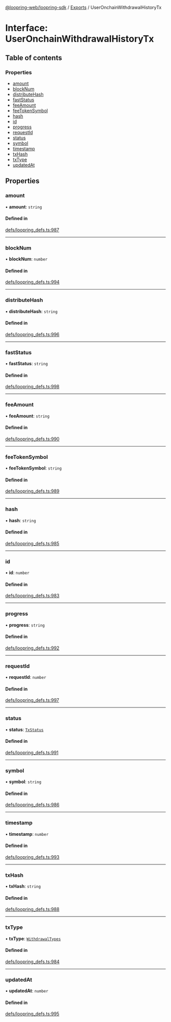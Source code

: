 [@loopring-web/loopring-sdk](../README.md) / [Exports](../modules.md) / UserOnchainWithdrawalHistoryTx

# Interface: UserOnchainWithdrawalHistoryTx

## Table of contents

### Properties

- [amount](UserOnchainWithdrawalHistoryTx.md#amount)
- [blockNum](UserOnchainWithdrawalHistoryTx.md#blocknum)
- [distributeHash](UserOnchainWithdrawalHistoryTx.md#distributehash)
- [fastStatus](UserOnchainWithdrawalHistoryTx.md#faststatus)
- [feeAmount](UserOnchainWithdrawalHistoryTx.md#feeamount)
- [feeTokenSymbol](UserOnchainWithdrawalHistoryTx.md#feetokensymbol)
- [hash](UserOnchainWithdrawalHistoryTx.md#hash)
- [id](UserOnchainWithdrawalHistoryTx.md#id)
- [progress](UserOnchainWithdrawalHistoryTx.md#progress)
- [requestId](UserOnchainWithdrawalHistoryTx.md#requestid)
- [status](UserOnchainWithdrawalHistoryTx.md#status)
- [symbol](UserOnchainWithdrawalHistoryTx.md#symbol)
- [timestamp](UserOnchainWithdrawalHistoryTx.md#timestamp)
- [txHash](UserOnchainWithdrawalHistoryTx.md#txhash)
- [txType](UserOnchainWithdrawalHistoryTx.md#txtype)
- [updatedAt](UserOnchainWithdrawalHistoryTx.md#updatedat)

## Properties

### amount

• **amount**: `string`

#### Defined in

[defs/loopring_defs.ts:987](https://github.com/Loopring/loopring_sdk/blob/9d83b66/src/defs/loopring_defs.ts#L987)

___

### blockNum

• **blockNum**: `number`

#### Defined in

[defs/loopring_defs.ts:994](https://github.com/Loopring/loopring_sdk/blob/9d83b66/src/defs/loopring_defs.ts#L994)

___

### distributeHash

• **distributeHash**: `string`

#### Defined in

[defs/loopring_defs.ts:996](https://github.com/Loopring/loopring_sdk/blob/9d83b66/src/defs/loopring_defs.ts#L996)

___

### fastStatus

• **fastStatus**: `string`

#### Defined in

[defs/loopring_defs.ts:998](https://github.com/Loopring/loopring_sdk/blob/9d83b66/src/defs/loopring_defs.ts#L998)

___

### feeAmount

• **feeAmount**: `string`

#### Defined in

[defs/loopring_defs.ts:990](https://github.com/Loopring/loopring_sdk/blob/9d83b66/src/defs/loopring_defs.ts#L990)

___

### feeTokenSymbol

• **feeTokenSymbol**: `string`

#### Defined in

[defs/loopring_defs.ts:989](https://github.com/Loopring/loopring_sdk/blob/9d83b66/src/defs/loopring_defs.ts#L989)

___

### hash

• **hash**: `string`

#### Defined in

[defs/loopring_defs.ts:985](https://github.com/Loopring/loopring_sdk/blob/9d83b66/src/defs/loopring_defs.ts#L985)

___

### id

• **id**: `number`

#### Defined in

[defs/loopring_defs.ts:983](https://github.com/Loopring/loopring_sdk/blob/9d83b66/src/defs/loopring_defs.ts#L983)

___

### progress

• **progress**: `string`

#### Defined in

[defs/loopring_defs.ts:992](https://github.com/Loopring/loopring_sdk/blob/9d83b66/src/defs/loopring_defs.ts#L992)

___

### requestId

• **requestId**: `number`

#### Defined in

[defs/loopring_defs.ts:997](https://github.com/Loopring/loopring_sdk/blob/9d83b66/src/defs/loopring_defs.ts#L997)

___

### status

• **status**: [`TxStatus`](../enums/TxStatus.md)

#### Defined in

[defs/loopring_defs.ts:991](https://github.com/Loopring/loopring_sdk/blob/9d83b66/src/defs/loopring_defs.ts#L991)

___

### symbol

• **symbol**: `string`

#### Defined in

[defs/loopring_defs.ts:986](https://github.com/Loopring/loopring_sdk/blob/9d83b66/src/defs/loopring_defs.ts#L986)

___

### timestamp

• **timestamp**: `number`

#### Defined in

[defs/loopring_defs.ts:993](https://github.com/Loopring/loopring_sdk/blob/9d83b66/src/defs/loopring_defs.ts#L993)

___

### txHash

• **txHash**: `string`

#### Defined in

[defs/loopring_defs.ts:988](https://github.com/Loopring/loopring_sdk/blob/9d83b66/src/defs/loopring_defs.ts#L988)

___

### txType

• **txType**: [`WithdrawalTypes`](../enums/WithdrawalTypes.md)

#### Defined in

[defs/loopring_defs.ts:984](https://github.com/Loopring/loopring_sdk/blob/9d83b66/src/defs/loopring_defs.ts#L984)

___

### updatedAt

• **updatedAt**: `number`

#### Defined in

[defs/loopring_defs.ts:995](https://github.com/Loopring/loopring_sdk/blob/9d83b66/src/defs/loopring_defs.ts#L995)
